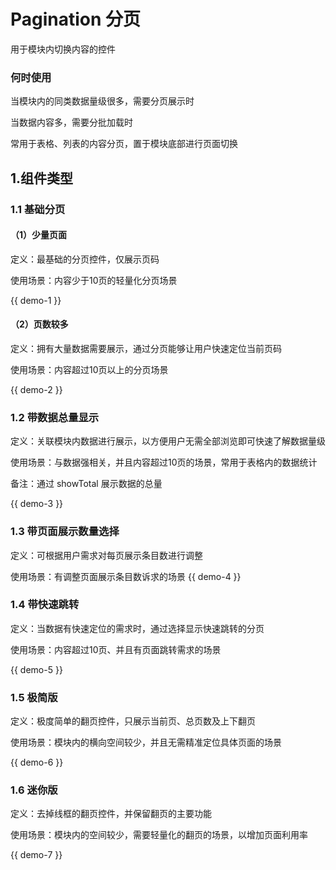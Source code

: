 # Pagination 分页

用于模块内切换内容的控件

### 何时使用

当模块内的同类数据量级很多，需要分页展示时

当数据内容多，需要分批加载时

常用于表格、列表的内容分页，置于模块底部进行页面切换


## 1.组件类型

### 1.1 基础分页

#### （1）少量页面

定义：最基础的分页控件，仅展示页码

使用场景：内容少于10页的轻量化分页场景

{{ demo-1 }}

#### （2）页数较多

定义：拥有大量数据需要展示，通过分页能够让用户快速定位当前页码

使用场景：内容超过10页以上的分页场景

{{ demo-2 }}


### 1.2 带数据总量显示

定义：关联模块内数据进行展示，以方便用户无需全部浏览即可快速了解数据量级

使用场景：与数据强相关，并且内容超过10页的场景，常用于表格内的数据统计

备注：通过 showTotal 展示数据的总量

{{ demo-3 }}


### 1.3 带页面展示数量选择

定义：可根据用户需求对每页展示条目数进行调整

使用场景：有调整页面展示条目数诉求的场景
{{ demo-4 }}

### 1.4 带快速跳转

定义：当数据有快速定位的需求时，通过选择显示快速跳转的分页

使用场景：内容超过10页、并且有页面跳转需求的场景

{{ demo-5 }}

### 1.5 极简版
定义：极度简单的翻页控件，只展示当前页、总页数及上下翻页

使用场景：模块内的横向空间较少，并且无需精准定位具体页面的场景

{{ demo-6 }}

### 1.6 迷你版
定义：去掉线框的翻页控件，并保留翻页的主要功能

使用场景：模块内的空间较少，需要轻量化的翻页的场景，以增加页面利用率

{{ demo-7 }}
